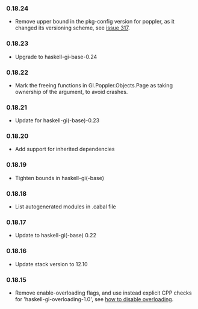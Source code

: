 ### 0.18.24

+ Remove upper bound in the pkg-config version for poppler, as it changed its versioning scheme, see [issue 317](https://github.com/haskell-gi/haskell-gi/issues/317).

### 0.18.23

+ Upgrade to haskell-gi-base-0.24

### 0.18.22

+ Mark the freeing functions in GI.Poppler.Objects.Page as taking ownership of the argument, to avoid crashes.

### 0.18.21

+ Update for haskell-gi(-base)-0.23

### 0.18.20

+ Add support for inherited dependencies

### 0.18.19

+ Tighten bounds in haskell-gi(-base)

### 0.18.18

+ List autogenerated modules in .cabal file

### 0.18.17

+ Update to haskell-gi(-base) 0.22

### 0.18.16

+ Update stack version to 12.10

### 0.18.15

+ Remove enable-overloading flags, and use instead explicit CPP checks for 'haskell-gi-overloading-1.0', see [how to disable overloading](https://github.com/haskell-gi/haskell-gi/wiki/Overloading\#disabling-overloading).

